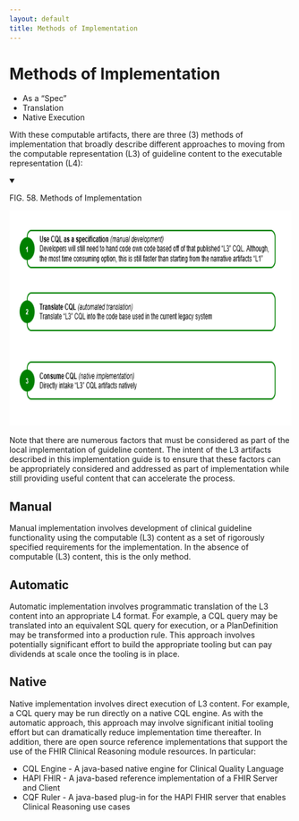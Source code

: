```yaml
---
layout: default
title: Methods of Implementation
---
```


# Methods of Implementation
*   As a “Spec”
*   Translation
*   Native Execution

With these computable artifacts, there are three (3) methods of implementation that broadly describe different approaches to moving from the computable representation (L3) of guideline content to the executable representation (L4):

<details open>

<summary>

FIG. 58. Methods of Implementation

</summary>

<img src="assets/images/methods-of-implementation.png" alt="Methods of Implementation" class="img-responsive img-rounded center-block" width="750" height="385"/>

</details>

Note that there are numerous factors that must be considered as part of the local implementation of guideline content. The intent of the L3 artifacts described in this implementation guide is to ensure that these factors can be appropriately considered and addressed as part of implementation while still providing useful content that can accelerate the process.


## Manual

Manual implementation involves development of clinical guideline functionality using the computable (L3) content as a set of rigorously specified requirements for the implementation. In the absence of computable (L3) content, this is the only method.


## Automatic

Automatic implementation involves programmatic translation of the L3 content into an appropriate L4 format. For example, a CQL query may be translated into an equivalent SQL query for execution, or a PlanDefinition may be transformed into a production rule. This approach involves potentially significant effort to build the appropriate tooling but can pay dividends at scale once the tooling is in place.


## Native

Native implementation involves direct execution of L3 content. For example, a CQL query may be run directly on a native CQL engine. As with the automatic approach, this approach may involve significant initial tooling effort but can dramatically reduce implementation time thereafter. In addition, there are open source reference implementations that support the use of the FHIR Clinical Reasoning module resources. In particular:



*   CQL Engine - A java-based native engine for Clinical Quality Language
*   HAPI FHIR - A java-based reference implementation of a FHIR Server and Client
*   CQF Ruler - A java-based plug-in for the HAPI FHIR server that enables Clinical Reasoning use cases
